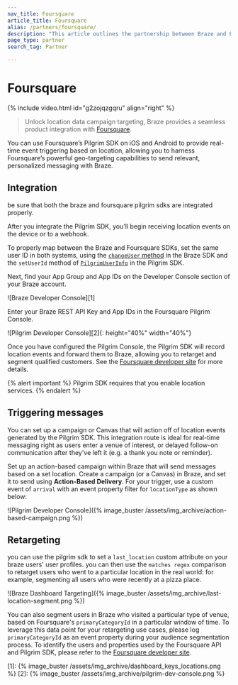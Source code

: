 ```yaml
---
nav_title: Foursquare
article_title: Foursquare
alias: /partners/foursquare/
description: "This article outlines the partnership between Braze and Foursquare to provide real-time event triggering based on location."
page_type: partner
search_tag: Partner

---
```


# Foursquare

{% include video.html id="g2zojqzgqru" align="right" %}

> Unlock location data campaign targeting, Braze provides a seamless product integration with [Foursquare](https://foursquare.com/).

You can use Foursquare’s Pilgrim SDK on iOS and Android to provide real-time event triggering based on location, allowing you to harness Foursquare’s powerful geo-targeting capabilities to send relevant, personalized messaging with Braze.

## Integration

be sure that both the braze and foursquare pilgrim sdks are integrated properly.

After you integrate the Pilgrim SDK, you'll begin receiving location events on the device or to a webhook.

To properly map between the Braze and Foursquare SDKs, set the same user ID in both systems, using the [`changeUser` method]({{site.baseurl}}/developer_guide/platform_integration_guides/web/analytics/setting_user_ids/#setting-user-ids) in the Braze SDK and the `setUserId` method of [`PilgrimUserInfo`](https://developer.foursquare.com/docs/pilgrim-sdk/advanced-setup-guide#custom-user-data) in the Pilgrim SDK.

Next, find your App Group and App IDs on the Developer Console section of your Braze account.

![Braze Developer Console][1]

Enter your Braze REST API Key and App IDs in the Foursquare Pilgrim Console.

![Pilgrim Developer Console][2]{: height="40%" width="40%"}

Once you have configured the Pilgrim Console, the Pilgrim SDK will record location events and forward them to Braze, allowing you to retarget and segment qualified customers. See the [Foursquare developer site](https://developer.foursquare.com/) for more details.

{% alert important %}
Pilgrim SDK requires that you enable location services.
{% endalert %}

## Triggering messages

You can set up a campaign or Canvas that will action off of location events generated by the Pilgrim SDK. This integration route is ideal for real-time messaging right as users enter a venue of interest, or delayed follow-on communication after they've left it (e.g. a thank you note or reminder).

Set up an action-based campaign within Braze that will send messages based on a set location. Create a campaign (or a Canvas) in Braze, and set it to send using **Action-Based Delivery**. For your trigger, use a custom event of `arrival` with an event property filter for `locationType` as shown below:

![Pilgrim Developer Console]({% image_buster /assets/img_archive/action-based-campaign.png %})

## Retargeting

you can use the pilgrim sdk to set a `last_location` custom attribute on your braze users' user profiles. you can then use the `matches regex` comparison to retarget users who went to a particular location in the real world: for example, segmenting all users who were recently at a pizza place.

![Braze Dashboard Targeting]({% image_buster /assets/img_archive/last-location-segment.png %})

You can also segment users in Braze who visited a particular type of venue, based on Foursquare's `primaryCategoryId` in a particular window of time. To leverage this data point for your retargeting use cases, please log `primaryCategoryId` as an event property during your audience segmentation process. To identify the users and properties used by the Foursquare API and Pilgrim SDK, please refer to the [Foursquare developer site](https://developer.foursquare.com/).

[1]: {% image_buster /assets/img_archive/dashboard_keys_locations.png %}
[2]: {% image_buster /assets/img_archive/pilgrim-dev-console.png %}
